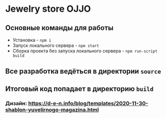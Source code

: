 # Jewelry store OJJO

## Основные команды для работы
* Установка - `npm i`
* Запуск локального сервера - `npm start`
* Сборка проекта без запуска локального сервера - `npm run-script build`

## Все разработка ведёться в директории `source`
## Итоговый код попадает в директорию `build`

### Дизайн: https://d-e-n.info/blog/templates/2020-11-30-shablon-yuvelirnogo-magazina.html
